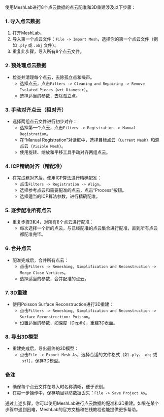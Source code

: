 使用MeshLab进行8个点云数据的点云配准和3D重建涉及以下步骤：

### 1. 导入点云数据
1. 打开MeshLab。
2. 导入第一个点云文件：`File -> Import Mesh`，选择你的第一个点云文件（例如 `.ply` 或 `.obj` 文件）。
3. 重复此步骤，导入所有8个点云文件。

### 2. 预处理点云数据
- 检查并清理每个点云，去除孤立点和噪声。
  - 选择点云，点击`Filters -> Cleaning and Repairing -> Remove Isolated Pieces (wrt Diameter)`。
  - 选择适当的参数，去除孤立点。

### 3. 手动对齐点云（粗对齐）
- 选择两组点云文件进行初步对齐：
  - 选择第一个点云，点击`Filters -> Registration -> Manual Registration`。
  - 在“Manual Registration”对话框中，选择目标点云（`Current Mesh`）和源点云（`Visible Mesh`）。
  - 使用旋转、缩放和平移工具手动对齐两组点云。

### 4. ICP精确对齐（精配准）
- 在完成粗对齐后，使用ICP算法进行精确配准：
  - 点击`Filters -> Registration -> Align`。
  - 选择参考点云和需要配准的点云，点击“Process”按钮。
  - 选择适当的ICP算法参数，进行精确配准。

### 5. 逐步配准所有点云
- 重复步骤3和4，对所有8个点云进行配准：
  - 每次选择一个新的点云，与已经配准的点云集合进行配准，直到所有点云都配准完毕。

### 6. 合并点云
- 配准完成后，合并所有点云：
  - 点击`Filters -> Remeshing, Simplification and Reconstruction -> Merge Close Vertices`。
  - 选择适当的参数，合并配准的点云。

### 7. 3D重建
- 使用Poisson Surface Reconstruction进行3D重建：
  - 点击`Filters -> Remeshing, Simplification and Reconstruction -> Surface Reconstruction: Poisson`。
  - 设置适当的参数，如深度（Depth），重建3D表面。

### 8. 导出3D模型
- 重建完成后，导出最终的3D模型：
  - 点击`File -> Export Mesh As`，选择合适的文件格式（如 `.ply`、`.obj` 或 `.stl`），保存3D模型。

### 备注
- 确保每个点云文件在导入时名称清晰，便于识别。
- 在每一步操作中，保存项目以防数据丢失：`File -> Save Project As`。

通过上述步骤，你可以使用MeshLab进行点云数据的配准和3D重建。如果在某个步骤中遇到困难，MeshLab的官方文档和在线教程也能提供更多帮助。